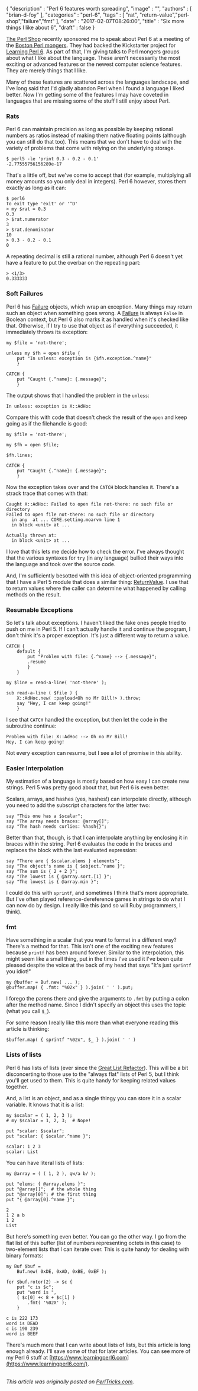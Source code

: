 {
   "description" : "Perl 6 features worth spreading",
   "image" : "",
   "authors" : [
      "brian-d-foy"
   ],
   "categories" : "perl-6",
   "tags" : [
     "rat", "return-value","perl-shop","failure","fmt"
   ],
   "date" : "2017-02-07T08:26:00",
   "title" : "Six more things I like about 6",
   "draft" : false
}

[The Perl Shop](http://www.theperlshop.com) recently sponsored me to speak about Perl 6 at a meeting of the [Boston Perl mongers](http://boston.pm.org). They had backed the Kickstarter project for [Learning Perl 6](https://www.learningperl6.com). As part of that, I'm giving talks to Perl mongers groups about what I like about the language. These aren't necessarily the most exciting or advanced features or the newest computer science features. They are merely things that I like.

Many of these features are scattered across the languages landscape, and I've long said that I'd gladly abandon Perl when I found a language I liked better. Now I'm getting some of the features I may have coveted in languages that are missing some of the stuff I still enjoy about Perl.

### Rats

Perl 6 can maintain precision as long as possible by keeping rational numbers as ratios instead of making them native floating points (although you can still do that too). This means that we don't have to deal with the variety of problems that come with relying on the underlying storage.

	$ perl5 -le 'print 0.3 - 0.2 - 0.1'
	-2.77555756156289e-17

That's a little off, but we've come to accept that (for example, multiplying all money amounts so you only deal in integers). Perl 6 however, stores them exactly as long as it can:

	$ perl6
	To exit type 'exit' or '^D'
	> my $rat = 0.3
	0.3
	> $rat.numerator
	3
	> $rat.denominator
	10
	> 0.3 - 0.2 - 0.1
	0

A repeating decimal is still a rational number, although Perl 6 doesn't yet have a feature to put the overbar on the repeating part:

	> <1/3>
	0.333333

### Soft Failures

Perl 6 has [Failure](https://docs.perl6.org/type/Failure) objects, which wrap an exception. Many things may return such an object when something goes wrong. A [Failure](https://docs.perl6.org/type/Failure) is always `False` in Boolean context, but Perl 6 also marks it as handled when it's checked like that. Otherwise, if I try to use that object as if everything succeeded, it immediately throws its exception:

``` prettyprint
my $file = 'not-there';

unless my $fh = open $file {
	put "In unless: exception is {$fh.exception.^name}"
	}

CATCH {
	put "Caught {.^name}: {.message}";
	}
```

The output shows that I handled the problem in the `unless`:

	In unless: exception is X::AdHoc

Compare this with code that doesn't check the result of the `open` and keep going as if the filehandle is good:

``` prettyprint
my $file = 'not-there';

my $fh = open $file;

$fh.lines;

CATCH {
	put "Caught {.^name}: {.message}";
	}
```

Now the exception takes over and the `CATCH` block handles it. There's a strack trace that comes with that:

	Caught X::AdHoc: Failed to open file not-there: no such file or directory
	Failed to open file not-there: no such file or directory
	  in any  at ... CORE.setting.moarvm line 1
	  in block <unit> at ...

	Actually thrown at:
	  in block <unit> at ...

I love that this lets me decide how to check the error. I've always thought that the various syntaxes for `try` (in any language) bullied their ways into the language and took over the source code.

And, I'm sufficiently besotted with this idea of object-oriented programming that I have a Perl 5 module that does a similar thing: [ReturnValue](https://metacpan.org/pod/release/BDFOY/ReturnValue-0.10_01/lib/ReturnValue.pm). I use that to return values where the caller can determine what happened by calling methods on the result.

### Resumable Exceptions

So let's talk about exceptions. I haven't liked the fake ones people tried to push on me in Perl 5. If I can't actually handle it and continue the program, I don't think it's a proper exception. It's just a different way to return a value.

``` prettyprint
CATCH {
	default {
		put "Problem with file: {.^name} --> {.message}";
		.resume
		}
	}

my $line = read-a-line( 'not-there' );

sub read-a-line ( $file ) {
	X::AdHoc.new( :payload<Oh no Mr Bill!> ).throw;
	say "Hey, I can keep going!"
	}
```

I see that `CATCH` handled the exception, but then let the code in the subroutine continue:

	Problem with file: X::AdHoc --> Oh no Mr Bill!
	Hey, I can keep going!

Not every exception can resume, but I see a lot of promise in this ability.

### Easier Interpolation

My estimation of a language is mostly based on how easy I can create new strings. Perl 5 was pretty good about that, but Perl 6 is even better.

Scalars, arrays, and hashes (yes, hashes!) can interpolate directly, although you need to add the subscript characters for the latter two:

``` prettyprint
say "This one has a $scalar";
say "The array needs braces: @array[]";
say "The hash needs curlies: %hash{}";
```

Better than that, though, is that I can interpolate anything by enclosing it in braces within the string. Perl 6 evaluates the code in the braces and replaces the block with the last evaluated expression:

``` prettyprint
say "There are { $scalar.elems } elements";
say "The object's name is { $object.^name }";
say "The sum is { 2 + 2 }";
say "The lowest is { @array.sort.[1] }";
say "The lowest is { @array.min }";
```

I could do this with `sprintf`, and sometimes I think that's more appropriate. But I've often played reference-dereference games in strings to do what I can now do by design. I really like this (and so will Ruby programmers, I think).

### fmt

Have something in a scalar that you want to format in a different way? There's a method for that. This isn't one of the exciting new features because `printf` has been around forever. Similar to the interpolation, this might seem like a small thing, put in the times I've used it I've been quite pleased despite the voice at the back of my head that says "It's just `sprintf` you idiot!"

```prettyprint
my @buffer = Buf.new( ... );
@buffer.map( { .fmt: "%02x" } ).join( ' ' ).put;
```

I forego the parens there and give the arguments to `.fmt` by putting a colon after the method name. Since I didn't specify an object this uses the topic (what you call `$_`).

For some reason I really like this more than what everyone reading this article is thinking:

```prettyprint
$buffer.map( { sprintf "%02x", $_ } ).join( ' ' )
```

### Lists of lists

Perl 6 has lists of lists (ever since the [Great List Refactor](https://perl6advent.wordpress.com/2015/12/14/day-15-2015-the-year-of-the-great-list-refactor/)). This will be a bit disconcerting to those use to the "always flat" lists of Perl 5, but I think you'll get used to them. This is quite handy for keeping related values together.

And, a list is an object, and as a single thingy you can store it in a scalar variable. It knows that it is a list:

```prettyprint
my $scalar = ( 1, 2, 3 );
# my $scalar = 1, 2, 3;  # Nope!

put "scalar: $scalar";
put "scalar: { $scalar.^name }";

scalar: 1 2 3
scalar: List
```

You can have literal lists of lists:

```prettyprint
my @array = ( ( 1, 2 ), qw/a b/ );

put "elems: { @array.elems }";
put "@array[]";  # the whole thing
put "@array[0]"; # the first thing
put "{ @array[0].^name }";

2
1 2 a b
1 2
List
```

But here's something even better. You can go the other way. I go from the flat list of this buffer (list of numbers representing octets in this case) to two-element lists that I can iterate over. This is quite handy for dealing with binary formats:

```prettyprint
my Buf $buf =
	Buf.new( 0xDE, 0xAD, 0xBE, 0xEF );

for $buf.rotor(2) -> $c {
	put "c is $c";
	put "word is ",
	( $c[0] +< 8 + $c[1] )
		.fmt( '%02X' );
	}

c is 222 173
word is DEAD
c is 190 239
word is BEEF
```

There's much more that I can write about lists of lists, but this article is long enough already. I'll save some of that for later articles. You can see more of my Perl 6 stuff at [https://www.learningperl6.com](https://www.learningperl6.com/).

\
*This article was originally posted on [PerlTricks.com](http://perltricks.com).*
